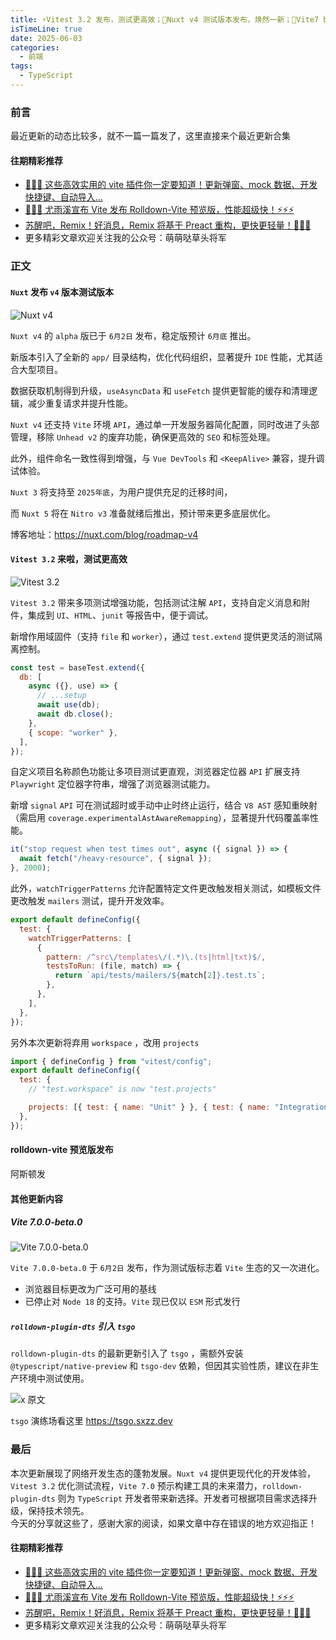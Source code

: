 ```yaml
---
title: ⚡️Vitest 3.2 发布，测试更高效；🚀Nuxt v4 测试版本发布，焕然一新；🚗Vite7 beta 版发布了
isTimeLine: true
date: 2025-06-03
categories:
  - 前端
tags:
  - TypeScript
---
```


### 前言

最近更新的动态比较多，就不一篇一篇发了，这里直接来个最近更新合集

#### 往期精彩推荐

- [🚀🚀🚀 这些高效实用的 vite 插件你一定要知道！更新弹窗、mock 数据、开发快捷键、自动导入...](https://juejin.cn/post/7509433454464909321)
- [🚀🚀🚀 尤雨溪宣布 Vite 发布 Rolldown-Vite 预览版，性能超级快！⚡️⚡️⚡️](https://juejin.cn/post/7510271484393848847)
- [苏醒吧，Remix！好消息，Remix 将基于 Preact 重构，更快更轻量！🚀🚀🚀](https://juejin.cn/post/7509878884356866067)
- 更多精彩文章欢迎关注我的公众号：萌萌哒草头将军

### 正文

#### `Nuxt` 发布 `v4` 版本测试版本

![Nuxt v4](https://p0-xtjj-private.juejin.cn/tos-cn-i-73owjymdk6/b553f75e9a1f45c68e8ecc6f501583ca~tplv-73owjymdk6-jj-mark-v1:0:0:0:0:5o6Y6YeR5oqA5pyv56S-5Yy6IEAg6JCM6JCM5ZOS6I2J5aS05bCG5Yab:q75.awebp?policy=eyJ2bSI6MywidWlkIjoiMTExNjc1OTU0MzI2MDcyNyJ9&rk3s=f64ab15b&x-orig-authkey=f32326d3454f2ac7e96d3d06cdbb035152127018&x-orig-expires=1749612245&x-orig-sign=ngS%2Bo8VrAHPL4J8SSUa40HLdj0Q%3D)

`Nuxt v4` 的 `alpha` 版已于 `6月2日` 发布，稳定版预计 `6月底` 推出。

新版本引入了全新的 `app/` 目录结构，优化代码组织，显著提升 `IDE` 性能，尤其适合大型项目。

数据获取机制得到升级，`useAsyncData` 和 `useFetch` 提供更智能的缓存和清理逻辑，减少重复请求并提升性能。

`Nuxt v4` 还支持 `Vite` 环境 `API`，通过单一开发服务器简化配置，同时改进了头部管理，移除 `Unhead v2` 的废弃功能，确保更高效的 `SEO` 和标签处理。

此外，组件命名一致性得到增强，与 `Vue DevTools` 和 `<KeepAlive>` 兼容，提升调试体验。

`Nuxt 3` 将支持至 `2025年底`，为用户提供充足的迁移时间，

而 `Nuxt 5` 将在 `Nitro v3` 准备就绪后推出，预计带来更多底层优化。

博客地址：<https://nuxt.com/blog/roadmap-v4>

#### `Vitest 3.2` 来啦，测试更高效

![Vitest 3.2](https://p0-xtjj-private.juejin.cn/tos-cn-i-73owjymdk6/d495e7e822ce412e8c0728a8e53cee80~tplv-73owjymdk6-jj-mark-v1:0:0:0:0:5o6Y6YeR5oqA5pyv56S-5Yy6IEAg6JCM6JCM5ZOS6I2J5aS05bCG5Yab:q75.awebp?policy=eyJ2bSI6MywidWlkIjoiMTExNjc1OTU0MzI2MDcyNyJ9&rk3s=f64ab15b&x-orig-authkey=f32326d3454f2ac7e96d3d06cdbb035152127018&x-orig-expires=1749612245&x-orig-sign=iBtKvVKuaUNqKvJlrsCtPt4CBgY%3D)

`Vitest 3.2` 带来多项测试增强功能，包括测试注解 `API`，支持自定义消息和附件，集成到 `UI`、`HTML`、`junit` 等报告中，便于调试。

新增作用域固件（支持 `file` 和 `worker`），通过 `test.extend` 提供更灵活的测试隔离控制。

```js
const test = baseTest.extend({
  db: [
    async ({}, use) => {
      // ...setup
      await use(db);
      await db.close();
    },
    { scope: "worker" },
  ],
});
```

自定义项目名称颜色功能让多项目测试更直观，浏览器定位器 `API` 扩展支持 `Playwright` 定位器字符串，增强了浏览器测试能力。

新增 `signal` `API` 可在测试超时或手动中止时终止运行，结合 `V8 AST` 感知重映射（需启用 `coverage.experimentalAstAwareRemapping`），显著提升代码覆盖率性能。

```js
it("stop request when test times out", async ({ signal }) => {
  await fetch("/heavy-resource", { signal });
}, 2000);
```

此外，`watchTriggerPatterns` 允许配置特定文件更改触发相关测试，如模板文件更改触发 `mailers` 测试，提升开发效率。

```js
export default defineConfig({
  test: {
    watchTriggerPatterns: [
      {
        pattern: /^src\/templates\/(.*)\.(ts|html|txt)$/,
        testsToRun: (file, match) => {
          return `api/tests/mailers/${match[2]}.test.ts`;
        },
      },
    ],
  },
});
```

另外本次更新将弃用 `workspace` ，改用 `projects`

```js
import { defineConfig } from "vitest/config";
export default defineConfig({
  test: {
    // "test.workspace" is now "test.projects"

    projects: [{ test: { name: "Unit" } }, { test: { name: "Integration" } }],
  },
});
```

#### rolldown-vite 预览版发布

阿斯顿发

#### 其他更新内容

##### Vite 7.0.0-beta.0

![Vite 7.0.0-beta.0](https://p0-xtjj-private.juejin.cn/tos-cn-i-73owjymdk6/65dc8d89ef864cd893f83780847a2331~tplv-73owjymdk6-jj-mark-v1:0:0:0:0:5o6Y6YeR5oqA5pyv56S-5Yy6IEAg6JCM6JCM5ZOS6I2J5aS05bCG5Yab:q75.awebp?policy=eyJ2bSI6MywidWlkIjoiMTExNjc1OTU0MzI2MDcyNyJ9&rk3s=f64ab15b&x-orig-authkey=f32326d3454f2ac7e96d3d06cdbb035152127018&x-orig-expires=1749612245&x-orig-sign=uyXZ%2BffvshlOmOWCgE4AlyvryYY%3D)

`Vite 7.0.0-beta.0` 于 `6月2日` 发布，作为测试版标志着 `Vite` 生态的又一次进化。

- 浏览器目标更改为广泛可用的基线
- 已停止对 `Node 18` 的支持。`Vite` 现已仅以 `ESM` 形式发行

##### `rolldown-plugin-dts` 引入 `tsgo`

`rolldown-plugin-dts` 的最新更新引入了 `tsgo` ，需额外安装 `@typescript/native-preview` 和 `tsgo-dev` 依赖，但因其实验性质，建议在非生产环境中测试使用。

![x 原文](https://p0-xtjj-private.juejin.cn/tos-cn-i-73owjymdk6/aa5559eaf1f74733b913f5615a2fb2f0~tplv-73owjymdk6-jj-mark-v1:0:0:0:0:5o6Y6YeR5oqA5pyv56S-5Yy6IEAg6JCM6JCM5ZOS6I2J5aS05bCG5Yab:q75.awebp?policy=eyJ2bSI6MywidWlkIjoiMTExNjc1OTU0MzI2MDcyNyJ9&rk3s=f64ab15b&x-orig-authkey=f32326d3454f2ac7e96d3d06cdbb035152127018&x-orig-expires=1749612245&x-orig-sign=vH3Z95lO6K%2Bi87jwxlKNsDD1Qlo%3D)

`tsgo` 演练场看这里 <https://tsgo.sxzz.dev>

### 最后

本次更新展现了网络开发生态的蓬勃发展。`Nuxt v4` 提供更现代化的开发体验，`Vitest 3.2` 优化测试流程，`Vite 7.0` 预示构建工具的未来潜力，`rolldown-plugin-dts` 则为 `TypeScript` 开发者带来新选择。开发者可根据项目需求选择升级，保持技术领先。\
今天的分享就这些了，感谢大家的阅读，如果文章中存在错误的地方欢迎指正！

#### 往期精彩推荐

- [🚀🚀🚀 这些高效实用的 vite 插件你一定要知道！更新弹窗、mock 数据、开发快捷键、自动导入...](https://juejin.cn/post/7509433454464909321)
- [🚀🚀🚀 尤雨溪宣布 Vite 发布 Rolldown-Vite 预览版，性能超级快！⚡️⚡️⚡️](https://juejin.cn/post/7510271484393848847)
- [苏醒吧，Remix！好消息，Remix 将基于 Preact 重构，更快更轻量！🚀🚀🚀](https://juejin.cn/post/7509878884356866067)
- 更多精彩文章欢迎关注我的公众号：萌萌哒草头将军
